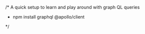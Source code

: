 /* A quick setup to learn and play around with graph QL queries

- npm install graphql @apollo/client




*/